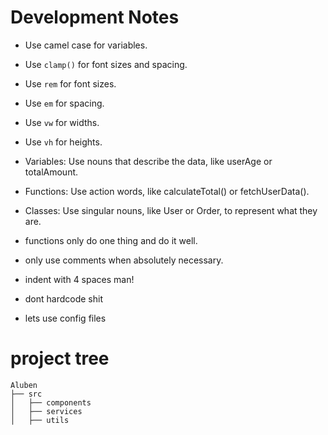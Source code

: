 # Development Notes

- Use camel case for variables.
- Use `clamp()` for font sizes and spacing.
- Use `rem` for font sizes.
- Use `em` for spacing.
- Use `vw` for widths.
- Use `vh` for heights.

- Variables: Use nouns that describe the data, like userAge or totalAmount.
- Functions: Use action words, like calculateTotal() or fetchUserData().
- Classes: Use singular nouns, like User or Order, to represent what they are.

- functions only do one thing and do it well.
- only use comments when absolutely necessary.
- indent with 4 spaces man!
- dont hardcode shit
- lets use config files


# project tree

```tree
Aluben
├── src
│   ├── components
│   ├── services
│   ├── utils
```
